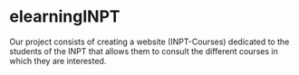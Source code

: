 # elearningINPT
Our project consists of creating a website (INPT-Courses) dedicated to the students of the INPT that allows them to consult the different courses in which they are interested.
